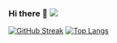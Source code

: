 ### Hi there 👋 ![](https://komarev.com/ghpvc/?username=your-github-username)

[![GitHub Streak](https://github-readme-streak-stats.herokuapp.com/?user=firocore)](https://git.io/streak-stats) [![Top Langs](https://github-readme-stats.vercel.app/api/top-langs/?username=firocore&layout=compact)](https://github.com/anuraghazra/github-readme-stats)

<!--
**firocore/firocore** is a ✨ _special_ ✨ repository because its `README.md` (this file) appears on your GitHub profile.

Here are some ideas to get you started:

- 🔭 I’m currently working on ...
- 🌱 I’m currently learning ...
- 👯 I’m looking to collaborate on ...
- 🤔 I’m looking for help with ...
- 💬 Ask me about ...
- 📫 How to reach me: ...
- 😄 Pronouns: ...
- ⚡ Fun fact: ...
-->
